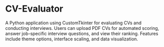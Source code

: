 # CV-Evaluator
A Python application using CustomTkinter for evaluating CVs and conducting interviews. Users can upload PDF CVs for automated scoring, answer job-specific interview questions, and view their ranking. Features include theme options, interface scaling, and data visualization.
